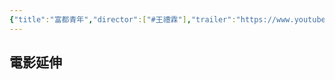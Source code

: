 ```yaml
---
{"title":"富都青年","director":["#王禮霖"],"trailer":"https://www.youtube.com/watch?v=TEfT7ZKvwKU","watched-theater":["#花蓮威秀"],"year":"2024","watched-date":"","tags":["#🎬Movie"],"dg-publish":true,"stream-source":"https://www.netflix.com/watch/81753235?source=35","topics":null,"permalink":"/Movies/富都青年/","dgPassFrontmatter":true,"created":"2025-05-12T17:51:25.000+08:00","updated":"2025-05-12T04:12:28.000+08:00"}
---
```







## 電影延伸


